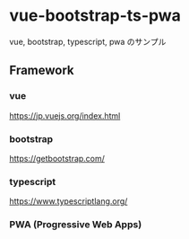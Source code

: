 # vue-bootstrap-ts-pwa

vue, bootstrap, typescript, pwa のサンプル



## Framework

### vue
https://jp.vuejs.org/index.html
### bootstrap
https://getbootstrap.com/
### typescript
https://www.typescriptlang.org/
### PWA (Progressive Web Apps)




